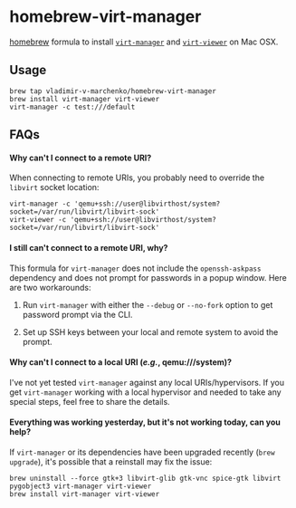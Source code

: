homebrew-virt-manager
=====================

[homebrew][homebrew] formula to install [`virt-manager`][virt-manager] and [`virt-viewer`][virt-viewer] on Mac OSX.

## Usage

    brew tap vladimir-v-marchenko/homebrew-virt-manager
    brew install virt-manager virt-viewer
    virt-manager -c test:///default

## FAQs

#### Why can't I connect to a remote URI?

When connecting to remote URIs, you probably need to override the `libvirt` socket location:

    virt-manager -c 'qemu+ssh://user@libvirthost/system?socket=/var/run/libvirt/libvirt-sock'
    virt-viewer -c 'qemu+ssh://user@libvirthost/system?socket=/var/run/libvirt/libvirt-sock'

#### I still can't connect to a remote URI, why?

This formula for `virt-manager` does not include the `openssh-askpass` dependency and does not prompt for passwords in a popup window. Here are two workarounds:

1. Run `virt-manager` with either the `--debug` or `--no-fork` option to get password prompt via the CLI.

2. Set up SSH keys between your local and remote system to avoid the prompt.

#### Why can't I connect to a local URI (*e.g.*, qemu:///system)?

I've not yet tested `virt-manager` against any local URIs/hypervisors. If you get `virt-manager` working with a local hypervisor and needed to take any special steps, feel free to share the details.

#### Everything was working yesterday, but it's not working today, can you help?

If `virt-manager` or its dependencies have been upgraded recently (`brew upgrade`), it's possible that a reinstall may fix the issue:

    brew uninstall --force gtk+3 libvirt-glib gtk-vnc spice-gtk libvirt pygobject3 virt-manager virt-viewer
    brew install virt-manager virt-viewer

[homebrew]: http://brew.sh/
[virt-manager]: https://virt-manager.org/
[virt-viewer]: https://virt-manager.org/
